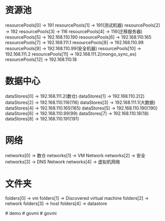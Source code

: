 # 资源池
resourcePools[0] -> 191
resourcePools[1] -> 191(测试机器)
resourcePools[2] -> 192
resourcePools[3] -> 116 
resourcePools[4] -> 116(迁移服务器) 
resourcePools[5] -> 192.168.110.190
resourcePools[6] -> 192.168.110.165
resourcePools[7] -> 192.168.111.1
resourcePools[8] -> 192.168.110.99
resourcePools[9] -> 192.168.110.99(安全机器)
resourcePools[10] -> 192.168.111.2
resourcePools[11] -> 192.168.111.2(mongo_sync_es)
resourcePools[12] -> 192.168.110.18

# 数据中心
dataStores[0] -> 192.168.111.2(数仓)
dataStores[1] -> 192.168.110.2(2)
dataStores[2] -> 192.168.110.116(116)
dataStores[3] -> 192.168.111.1(大数据)
dataStores[4] -> 192.168.110.165(165)
dataStores[5] -> 192.168.110.190(190)
dataStores[6] -> 192.168.110.99(99)
dataStores[7] -> 192.168.110.18(18)
dataStores[8] -> 192.168.110.191(191)

# 网络
networks[0] -> 数仓
networks[1] -> VM Network
networks[2] -> 安全
networks[3] -> DNS Network
networks[4] -> 虚拟机网络

# 文件夹
folders[0] -> vm
folders[1] -> Discovered virtual machine
folders[2] -> network
folders[3] -> host
folders[4] -> datastore

#   d e m o  
 #   g o v m i  
 #   g o v m i  
 